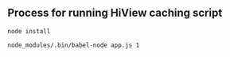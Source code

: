 ## Process for running HiView caching script

```node install```

```node_modules/.bin/babel-node app.js 1```